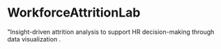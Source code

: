 # WorkforceAttritionLab
"Insight-driven attrition analysis to support HR decision-making through data visualization .
